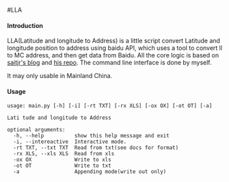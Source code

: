 #LLA

#### Introduction
LLA(Latitude and longitude to Address) is a little script convert Latitude and longitude position to address using baidu API, which uses a tool to convert ll to MC address, and then get data from Baidu. All the core logic is based on [saitjr's blog](http://www.saitjr.com/uncategorized/baidu-location-picker-interface.html) and [his repo](https://github.com/saitjr/STConvertLL2MC). The command line interface is done by myself.

It may only usable in Mainland China.

#### Usage
```
usage: main.py [-h] [-i] [-rt TXT] [-rx XLS] [-ox OX] [-ot OT] [-a]

Lati tude and longitude to Address

optional arguments:
  -h, --help          show this help message and exit
  -i, --intereactive  Interactive mode.
  -rt TXT, --txt TXT  Read from txt(see docs for format)
  -rx XLS, --xls XLS  Read from xls
  -ox OX              Write to xls
  -ot OT              Write to txt
  -a                  Appending mode(write out only)

```